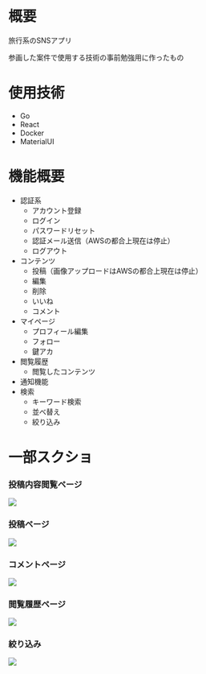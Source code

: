 # 概要
旅行系のSNSアプリ

参画した案件で使用する技術の事前勉強用に作ったもの

# 使用技術
- Go
- React
- Docker
- MaterialUI

# 機能概要
- 認証系
  - アカウント登録
  - ログイン
  - パスワードリセット
  - 認証メール送信（AWSの都合上現在は停止）
  - ログアウト
- コンテンツ
  - 投稿（画像アップロードはAWSの都合上現在は停止）
  - 編集
  - 削除
  - いいね
  - コメント
- マイページ
  - プロフィール編集
  - フォロー
  - 鍵アカ
- 閲覧履歴
  - 閲覧したコンテンツ
- 通知機能
- 検索
  - キーワード検索
  - 並べ替え
  - 絞り込み

# 一部スクショ
### 投稿内容閲覧ページ
![](https://user-images.githubusercontent.com/50039010/226854912-10446c65-3127-4754-8baf-927d674106f1.png)

### 投稿ページ
![](https://user-images.githubusercontent.com/50039010/227053163-881d8942-1f0f-4d5b-a9ac-3dc8e9ee3a89.png)

### コメントページ
![](https://user-images.githubusercontent.com/50039010/227053258-e15810ec-0669-432f-90bc-7ef2f952761b.png)

### 閲覧履歴ページ
![](https://user-images.githubusercontent.com/50039010/227053344-22dce42b-241e-466f-b7d2-3a5762f824e4.png)

### 絞り込み
![](https://user-images.githubusercontent.com/50039010/227053445-635756b4-13bd-4f01-a385-f9cc55cba551.png)